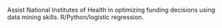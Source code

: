 Assist National Institutes of Health in optimizing funding decisions using data mining skills.
R/Python/logistic regression.
